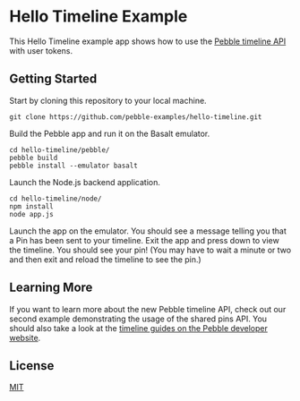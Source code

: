 # Hello Timeline Example

This Hello Timeline example app shows how to use the [Pebble timeline API][timeline-guides] with user tokens.

## Getting Started

Start by cloning this repository to your local machine.

```
git clone https://github.com/pebble-examples/hello-timeline.git
```

Build the Pebble app and run it on the Basalt emulator.

```
cd hello-timeline/pebble/
pebble build
pebble install --emulator basalt
```

Launch the Node.js backend application.

```
cd hello-timeline/node/ 
npm install
node app.js
```

Launch the app on the emulator. You should see a message telling you that a Pin has been sent to your timeline. Exit the app and press down to view the timeline. You should see your pin! (You may have to wait a minute or two and then exit and reload the timeline to see the pin.)

## Learning More

If you want to learn more about the new Pebble timeline API, check out our second example demonstrating the usage of the shared pins API. You should also take a look at the [timeline guides on the Pebble developer website][timeline-guides].

## License

[MIT](./LICENSE)

[timeline-guides]: https://developer.getpebble.com/guides/timeline/
